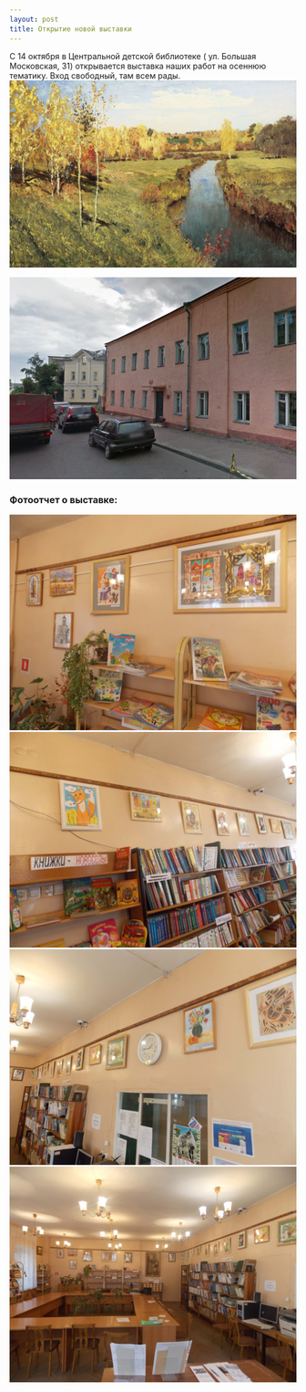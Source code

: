 ```yaml
---
layout: post
title: Открытие новой выставки
---
```

С 14 октября в Центральной детской библиотеке ( ул. Большая Московская, 31) открывается выставка наших работ на осеннюю тематику. Вход свободный, там всем рады.
![levitan_zolotaya_osen](/img/Levitan_Zolotaya_Osen.jpg "Золотая осень")

![library](/img/library.png "Библиотека")

<h3>Фотоотчет о выставке:</h3>
<div class="fotorama" data-allowfullscreen="true" data-width="100%" data-ratio="800/600" data-nav="thumbs" data-arrows="true">
      <img src="/img/exhibitions/14-10-15/1.jpg"> 
      <img src="/img/exhibitions/14-10-15/2.jpg"> 
      <img src="/img/exhibitions/14-10-15/3.jpg"> 
      <img src="/img/exhibitions/14-10-15/4.jpg"> 
  </div>

